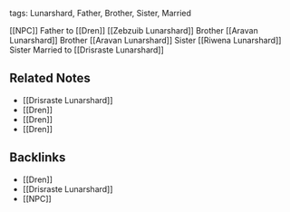 tags: Lunarshard, Father, Brother, Sister, Married

[[NPC]]
Father to [[Dren]] 
[[Zebzuib Lunarshard]] Brother
[[Aravan Lunarshard]] Brother
[[Aravan Lunarshard]] Sister
[[Riwena Lunarshard]] Sister
Married to [[Drisraste Lunarshard]]

## Related Notes
- [[Drisraste Lunarshard]]
- [[Dren]]
- [[Dren]]
- [[Dren]]

## Backlinks
- [[Dren]]
- [[Drisraste Lunarshard]]
- [[NPC]]